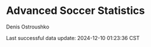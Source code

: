 # Advanced Soccer Statistics
Denis Ostroushko

<!-- gfm -->

Last successful data update: 2024-12-10 01:23:36 CST

